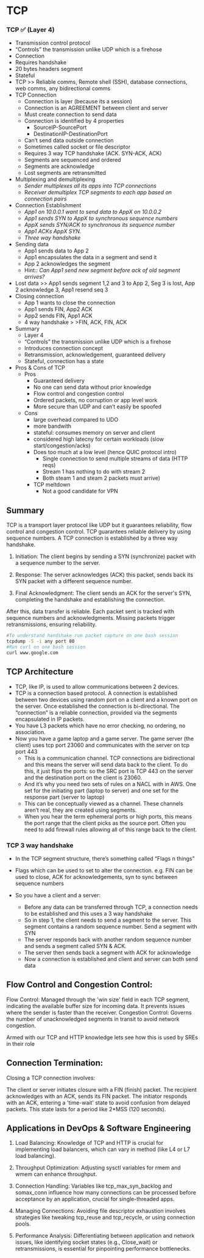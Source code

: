 # TCP

### TCP ✅ (Layer 4)

- Transmission control protocol
- “Controls” the transmission unlike UDP which is a firehose
- Connection
- Requires handshake
- 20 bytes headers segment
- Stateful
- TCP >> Reliable comms, Remote shell (SSH), database connections, web comms, any bidirectional comms
- TCP Connection
    - Connection is layer (because its a session)
    - Connection is an AGREEMENT between client and server
    - Must create connection to send data
    - Connection is identified by 4 properties
        - SourceIP-SourcePort
        - DestinationIP-DestinationPort
    - Can’t send data outside connection
    - Sometimes called socket or file descriptor
    - Requires 3 way TCP handshake (ACK. SYN-ACK, ACK)
    - Segments are sequenced and ordered
    - Segments are acknowledge
    - Lost segments are retransmitted
- Multiplexing and demultiplexing
    - *Sender multiplexes all its apps into TCP connections*
    - R*eceiver demultiplex TCP segments to each app based on connection pairs*
- Connection Establishment
    - *App1 on 10.0.0.1 want to send data to AppX on 10.0.0.2*
    - *App1 sends SYN to AppX to synchronous sequence numbers*
    - *AppX sends SYN/ACK to synchronous its sequence number*
    - *App1 ACKs AppX SYN.*
    - *Three way handshake*
- Sending data
    - App1 sends data to App 2
    - App1 encapsulates the data in a segment and send it
    - App 2 acknowledges the segment
    - Hint:*: Can App1 send new segment before ack of old segment arrives?*
- Lost data >> App1 sends segment 1,2 and 3 to App 2, Seg 3 is lost, App 2 acknowledge 3, App1 resend seq 3
- Closing connection
    - App 1 wants to close the connection
    - App1 sends FIN, App2 ACK
    - App2 sends FIN, App1 ACK
    - 4 way handshake > >FIN, ACK, FIN, ACK
- Summary
    - Layer 4
    - “Controls” the transmission unlike UDP which is a firehose
    - Introduces connection concept
    - Retransmission, acknowledgement, guaranteed delivery
    - Stateful, connection has a state
- Pros & Cons of TCP
    - Pros
        - Guaranteed delivery
        - No one can send data without prior knowledge
        - Flow control and congestion control
        - Ordered packets, no corruption or app level work
        - More secure than UDP and can’t easily be spoofed
    - Cons
        - large overhead compared to UDO
        - more bandwith
        - stateful: consumes memory on server and client
        - considered high latecny for certain workloads (slow start/congestion/acks)
        - Does too much at a low level (hence QUIC protocol intro)
            - Single connection to send multiple streams of data (HTTP reqs)
            - Stream 1 has nothing to do with stream 2
            - Both steam 1 and steam 2 packets must arrive)
        - TCP meltdown
            - Not a good candidate for VPN
  
## Summary

TCP is a transport layer protocol like UDP but it guarantees reliability, flow control and congestion control.
TCP guarantees reliable delivery by using sequence numbers. A TCP connection is established by a three way handshake.

1. Initiation: The client begins by sending a SYN (synchronize) packet with a sequence number to the server.
   
2. Response: The server acknowledges (ACK) this packet, sends back its SYN packet with a different sequence number.

3. Final Acknowledgment: The client sends an ACK for the server's SYN, completing the handshake and establishing the connection.

After this, data transfer is reliable. Each packet sent is tracked with sequence numbers and acknowledgments. Missing packets trigger retransmissions, ensuring reliability.

<!-- ![3-way handshake](img/established.png) -->

```bash
#To understand handshake run packet capture on one bash session
tcpdump -S -i any port 80
#Run curl on one bash session
curl www.google.com
```

<!-- ![tcpdump-3way](img/pcap.png) -->

## TCP Architecture

- TCP, like IP, is used to allow communications between 2 devices.
- TCP is a connection based protocol. A connection is established between two devices using random port on a client and a known port on the server. Once established the connection is bi-directional. The “connection” is a reliable connection, provided via the segments encapsulated in IP packets.
- You have L3 packets which have no error checking, no ordering, no association.
- Now you have a game laptop and a game server. The game server (the client) uses tcp port 23060 and communicates with the server on tcp port 443
    - This is a communication channel. TCP connections are bidirectional and this means the server will send data back to the client. To do this, it just flips the ports: so the SRC port is TCP 443 on the server and the destination port on the client is 23060.
    - And it’s why you need two sets of rules on a NACL with in AWS. One set for the initiating part (laptop to server) and one set for the response part (server to laptop)
    - This can be conceptually viewed as a channel. These channels aren’t real, they are created using segments.
    - When you hear the term ephemeral ports or high ports, this means the port range that the client picks as the source port. Often you need to add firewall rules allowing all of this range back to the client.

### TCP 3 way handshake

- In the TCP segment structure, there’s something called “Flags n things”
- Flags which can be used to set to alter the connection. e.g. FIN can be used to close, ACK for acknowledgements, syn to sync between sequence numbers

- So you have a client and a server:
    - Before any data can be transferred through TCP, a connection needs to be established and this uses a 3 way handshake
    - So in step 1, the client needs to send a segment to the server. This segment contains a random sequence number. Send a segment with SYN
    - The server responds back with another random sequence number and sends a segment called SYN & ACK.
    - The server then sends back a segment with ACK for acknowledge
    - Now a connection is established and client and server can both send data


## Flow Control and Congestion Control:

Flow Control: Managed through the 'win size' field in each TCP segment, indicating the available buffer size for incoming data. It prevents issues where the sender is faster than the receiver.
Congestion Control: Governs the number of unacknowledged segments in transit to avoid network congestion.
<!-- ![Connection tearing](img/closed.png) -->

Armed with our TCP and HTTP knowledge lets see how this is used by SREs in their role

## Connection Termination:

Closing a TCP connection involves:

The client or server initiates closure with a FIN (finish) packet.
The recipient acknowledges with an ACK, sends its FIN packet.
The initiator responds with an ACK, entering a 'time-wait' state to avoid confusion from delayed packets. This state lasts for a period like 2*MSS (120 seconds).

## Applications in DevOps & Software Engineering

1. Load Balancing: Knowledge of TCP and HTTP is crucial for implementing load balancers, which can vary in method (like L4 or L7 load balancing).

2. Throughput Optimization: Adjusting sysctl variables for rmem and wmem can enhance throughput.

3. Connection Handling: Variables like tcp_max_syn_backlog and somax_conn influence how many connections can be processed before acceptance by an application, crucial for single-threaded apps.

4. Managing Connections: Avoiding file descriptor exhaustion involves strategies like tweaking tcp_reuse and tcp_recycle, or using connection pools.

5. Performance Analysis: Differentiating between application and network issues, like identifying socket states (e.g., Close_wait) or retransmissions, is essential for pinpointing performance bottlenecks.
